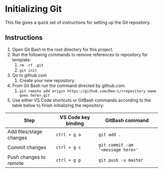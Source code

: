 # Initializing Git

This file gives a quick set of instructions for setting up the Git repository.

## Instructions

1. Open Git Bash in the root directory for this project.
2. Run the following commands to remove references to repository for template:
   1. `rm -rf .git`
   2. `git init`
3. Go to github.com
   1. Create your new repository.
4. From Git Bash run the command directed by github.com:
   1. `git remote add origin https://github.com/Dee-L/<repository name goes here>.git`
5. Use either VS Code shortcuts or GitBash commands according to the table below to finish initializing the repository:

| Step                    | VS Code key binding | GitBash command                   |
| ----------------------- | ------------------- | --------------------------------- |
| Add files/stage changes | `ctrl + g a`        | `git add .`                       |
| Commit changes          | `ctrl + g c`        | `git commit -am '<message here>'` |
| Push changes to remote  | `ctrl + g p`        | `git push -u master`              |
